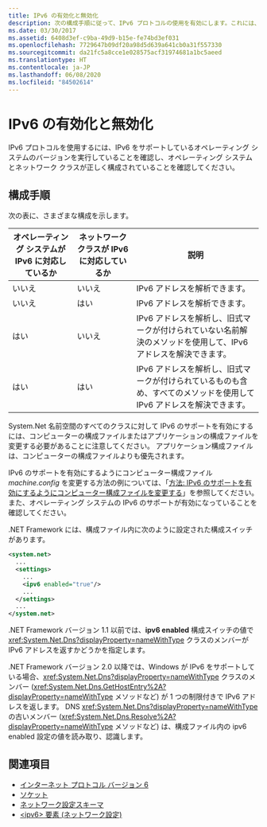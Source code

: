 ```yaml
---
title: IPv6 の有効化と無効化
description: 次の構成手順に従って、IPv6 プロトコルの使用を有効にします。これには、コンピューターまたはアプリケーションの構成ファイルの変更も含まれます。
ms.date: 03/30/2017
ms.assetid: 6408d3ef-c9ba-49d9-b15e-fe74bd3ef031
ms.openlocfilehash: 7729647b09df20a98d5d639a641cb0a31f557330
ms.sourcegitcommit: da21fc5a8cce1e028575acf31974681a1bc5aeed
ms.translationtype: HT
ms.contentlocale: ja-JP
ms.lasthandoff: 06/08/2020
ms.locfileid: "84502614"
---
```

# <a name="enabling-and-disabling-ipv6"></a>IPv6 の有効化と無効化
IPv6 プロトコルを使用するには、IPv6 をサポートしているオペレーティング システムのバージョンを実行していることを確認し、オペレーティング システムとネットワーク クラスが正しく構成されていることを確認してください。  
  
## <a name="configuration-steps"></a>構成手順  
 次の表に、さまざまな構成を示します。  
  
|オペレーティング システムが IPv6 に対応しているか|ネットワーク クラスが IPv6 に対応しているか|説明|  
|-------------------------------------|---------------------------------------|-----------------|  
|いいえ|いいえ|IPv6 アドレスを解析できます。|  
|いいえ|はい|IPv6 アドレスを解析できます。|  
|はい|いいえ|IPv6 アドレスを解析し、旧式マークが付けられていない名前解決のメソッドを使用して、IPv6 アドレスを解決できます。|  
|はい|はい|IPv6 アドレスを解析し、旧式マークが付けられているものも含め、すべてのメソッドを使用して IPv6 アドレスを解決できます。|  
  
 System.Net 名前空間のすべてのクラスに対して IPv6 のサポートを有効にするには、コンピューターの構成ファイルまたはアプリケーションの構成ファイルを変更する必要があることに注意してください。 アプリケーション構成ファイルは、コンピューターの構成ファイルよりも優先されます。  
  
 IPv6 のサポートを有効にするようにコンピューター構成ファイル *machine.config* を変更する方法の例については、「[方法: IPv6 のサポートを有効にするようにコンピューター構成ファイルを変更する](how-to-modify-the-computer-configuration-file-to-enable-ipv6-support.md)」を参照してください。 また、オペレーティング システムの IPv6 のサポートが有効になっていることを確認してください。  
  
 .NET Framework には、構成ファイル内に次のように設定された構成スイッチがあります。  
  
```xml  
<system.net>  
  ...  
  <settings>  
    ...  
    <ipv6 enabled="true"/>  
    ...  
  </settings>  
  ...  
</system.net>  
```  
  
 .NET Framework バージョン 1.1 以前では、**ipv6 enabled** 構成スイッチの値で <xref:System.Net.Dns?displayProperty=nameWithType> クラスのメンバーが IPv6 アドレスを返すかどうかを指定します。  
  
 .NET Framework バージョン 2.0 以降では、Windows が IPv6 をサポートしている場合、<xref:System.Net.Dns?displayProperty=nameWithType> クラスのメンバー (<xref:System.Net.Dns.GetHostEntry%2A?displayProperty=nameWithType> メソッドなど) が 1 つの制限付きで IPv6 アドレスを返します。 DNS <xref:System.Net.Dns?displayProperty=nameWithType> の古いメンバー (<xref:System.Net.Dns.Resolve%2A?displayProperty=nameWithType> メソッドなど) は、構成ファイル内の ipv6 enabled 設定の値を読み取り、認識します。  
  
## <a name="see-also"></a>関連項目

- [インターネット プロトコル バージョン 6](internet-protocol-version-6.md)
- [ソケット](sockets.md)
- [ネットワーク設定スキーマ](../configure-apps/file-schema/network/index.md)
- [\<ipv6> 要素 (ネットワーク設定)](../configure-apps/file-schema/network/ipv6-element-network-settings.md)

